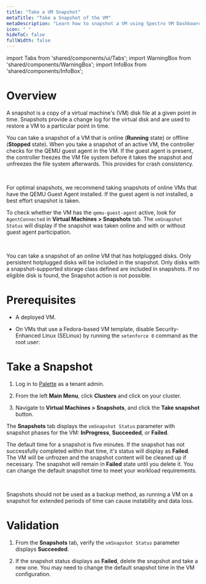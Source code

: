 ```yaml
---
title: "Take a VM Snapshot"
metaTitle: "Take a Snapshot of the VM"
metaDescription: "Learn how to snapshot a VM using Spectro VM Dashboard."
icon: " "
hideToC: false
fullWidth: false
---
```


import Tabs from 'shared/components/ui/Tabs';
import WarningBox from 'shared/components/WarningBox';
import InfoBox from 'shared/components/InfoBox';

# Overview

A snapshot is a copy of a virtual machine's (VM) disk file at a given point in time. Snapshots provide a change log for the virtual disk and are used to restore a VM to a particular point in time. 

You can take a snapshot of a VM that is online (**Running** state) or offline (**Stopped** state). When you take a snapshot of an active VM, the controller checks for the QEMU guest agent in the VM. If the guest agent is present, the controller freezes the VM file system before it takes the snapshot and unfreezes the file system afterwards. This provides for crash consistency.

<br />

<InfoBox>

For optimal snapshots, we recommend taking snapshots of online VMs that have the QEMU Guest Agent installed. If the guest agent is not installed, a best effort snapshot is taken.

To check whether the VM has the ``qemu-guest-agent`` active, look for ``AgentConnected`` in **Virtual Machines > Snapshots** tab. The ``vmSnapshot Status`` will display if the snapshot was taken online and with or without guest agent participation.

</InfoBox>

<br />

You can take a snapshot of an online VM that has hotplugged disks. Only persistent hotplugged disks will be included in the snapshot. Only disks with a snapshot-supported storage class defined are included in snapshots. If no eligible disk is found, the Snapshot action is not possible.

# Prerequisites

- A deployed VM.


- On VMs that use a Fedora-based VM template, disable Security-Enhanced Linux (SELinux) by running the  `setenforce 0` command as the root user: 


# Take a Snapshot

1. Log in to [Palette](https://console.spectrocloud.com) as a tenant admin.


2. From the left **Main Menu**, click **Clusters** and click on your cluster. 


3. Navigate to **Virtual Machines > Snapshots**, and click the **Take snapshot** button.

The **Snapshots** tab displays the ``vmSnapshot Status`` parameter with snapshot phases for the VM: **InProgress**, **Succeeded**, or **Failed**.

The default time for a snapshot is five minutes. If the snapshot has not successfully completed within that time, it's status will display as **Failed**. The VM will be unfrozen and the snapshot content will be cleaned up if necessary. The snapshot will remain in **Failed** state until you delete it. You can change the default snapshot time to meet your workload requirements.

<br />

<WarningBox>

Snapshots should not be used as a backup method, as running a VM on a snapshot for extended periods of time can cause instability and data loss.

</WarningBox>

# Validation

1. From the **Snapshots** tab, verify the ``vmSnapshot Status`` parameter displays **Succeeded**.


2. If the snapshot status displays as **Failed**, delete the snapshot and take a new one. You may need to change the default snapshot time in the VM configuration. 







